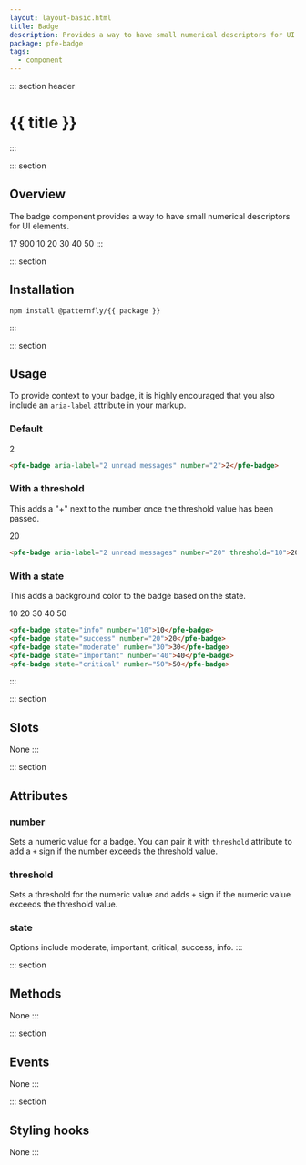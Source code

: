 ```yaml
---
layout: layout-basic.html
title: Badge
description: Provides a way to have small numerical descriptors for UI elements
package: pfe-badge
tags:
  - component
---
```

<script type="module" src="/node_modules/@patternfly/{{ package }}/dist/{{ package }}.min.js"></script>

::: section header
# {{ title }}
:::

::: section
## Overview
The badge component provides a way to have small numerical descriptors for UI elements.

<pfe-badge number="17">17</pfe-badge>
<pfe-badge number="900" threshold="100">900</pfe-badge> 
<pfe-badge state="info" number="10">10</pfe-badge>
<pfe-badge state="success" number="20">20</pfe-badge>
<pfe-badge state="moderate" number="30">30</pfe-badge>
<pfe-badge state="important" number="40">40</pfe-badge>
<pfe-badge state="critical" number="50">50</pfe-badge>
:::

::: section
## Installation

```shell
npm install @patternfly/{{ package }}
```
:::

::: section
## Usage
To provide context to your badge, it is highly encouraged that you also include an `aria-label` attribute in your markup.

### Default
<pfe-badge aria-label="2 unread messages" number="2">2</pfe-badge>
```html
<pfe-badge aria-label="2 unread messages" number="2">2</pfe-badge>
```

### With a threshold
This adds a "+" next to the number once the threshold value has been passed.

<pfe-badge aria-label="2 unread messages" number="20" threshold="10">20</pfe-badge>

```html
<pfe-badge aria-label="2 unread messages" number="20" threshold="10">20</pfe-badge>
```

### With a state
This adds a background color to the badge based on the state.

<pfe-badge state="info" number="10">10</pfe-badge>
<pfe-badge state="success" number="20">20</pfe-badge>
<pfe-badge state="moderate" number="30">30</pfe-badge>
<pfe-badge state="important" number="40">40</pfe-badge>
<pfe-badge state="critical" number="50">50</pfe-badge>

```html
<pfe-badge state="info" number="10">10</pfe-badge>
<pfe-badge state="success" number="20">20</pfe-badge>
<pfe-badge state="moderate" number="30">30</pfe-badge>
<pfe-badge state="important" number="40">40</pfe-badge>
<pfe-badge state="critical" number="50">50</pfe-badge>
```
:::

::: section
## Slots
None
:::

::: section
## Attributes
### number
Sets a numeric value for a badge. You can pair it with `threshold` attribute to add a `+` sign if the number exceeds the threshold value.

### threshold
Sets a threshold for the numeric value and adds `+` sign if the numeric value exceeds the threshold value.

### state
Options include moderate, important, critical, success, info. 
:::

::: section
## Methods
None
:::

::: section
## Events
None
:::

::: section
## Styling hooks
None
:::